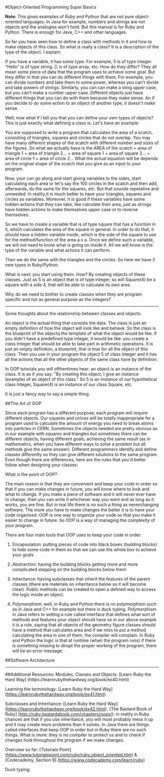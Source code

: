 #Object-Oriented Programming Super Basics

**Note**: This gives examples of Ruby and Python that are not pure object-oriented languages. In Java for example, numbers and strings are not objects and the analogies won't hold. But this manual is for Ruby and Python. There is enough for Java, C++ and other languages.

So far you have seen how to define a class with methods in it and how to make objects of this class. So what is really a class? It is a description of the type of the object. I explain: 

If you have a variable, it has some type. For example, 5 is of type integer. "Hello" is of type string. [] is of type array, etc. How do they differ? They all mean some piece of data that the program uses to achieve some goal. But they differ in that you can do different things with them. For example, you can divide numbers and take them to some power, whereas you can't divide and take powers of strings. Similarly, you can can make a sting upper case, but you can't make a number upper case. Different objects just have different things that you can do with them because they make sense. An if you decide to do some action to an object of another type, it doesn't make sense. 

Well, now what if I tell you that you can define your own types of objects? This is just exactly what defining a class is. Let's have an example: 

You are supposed to write a program that calculates the area of a scatch, consisting of triangles, squares and circles that do not overlap. You may have many different shapes of the scatch with different number and sizes of the figures. So what we actually have is the AREA of the scatch = area of triangle 1 + area of triangle 2... + area of square 1 + area of square 2... + area of circle 1 + area of circle 2... What the actual equation will be depends on the original shape of the scatch that you give as an input to your program. 

Now, your can go along and start giving variables to the sides, start calculating each area or let's say the 100 circles in the scatch and then add, afterwards, do the same for the squares, etc. But that sounds repetative and unneeded. In reality,it is much better to have your triangles, squares and circles as variables. Moreover, it is good if these variables have some hidden actions that they can take, like calculate their area, just as strings have hidden actions to make themselves upper case or to reverse themselves. 

So we have to create a variable that is of type square that has a function in it, which calculates the area of the square in general. In order to do that, it should have a hidden variable inside, which is the side of the square to use for the method/function of the area a x a. Once we define such a variable, we will not need to know what is going on inside it. All we will know is the type of the variable and what actions it can perform. 

Then we do the same with the triangles and the circles. So here we have 3 new types in Ruby/Python. 

What is next: you start using them. How? By creating objects of these classes. Just as 5 is an object that is of type integer, so will Square(4) be a square with a side 4, that will be able to calculate its own area. 

Why do we need to bother to create classes when they are program specific and not as general purpose as the integers? 

<hr>
Some thoughts about the relationship between classes and objects: 

An object is the actual thing that consists the data. The class is just an empty definition of how the object will look like and behave. So the class is the blueprint of the objectq the template of what the object would be like. If you didn't have a predefined type integer, it would be like: you create a class Integer that should be able to take part in arithmetic operations. It is just an empty definition, a blueprint, that is true for all the object of this class. Then you use in your program the object 5 of class Integer and it has all the actions that all the other pbjects of the same class have by definition. 

In OOP tutorials you will ofthentimes hear: an object is an instance of the class. It is as if you say: "By creating this object, I give an instance (example) of an object of this class." So 5 is an instance of our hypothetical class Integer, Square(4) is an instance of our class Square, etc. 

It is just a fancy way to say a simple thing. 

##The Art of OOP

Since each program has a different purpose, each program will require different objects. Our squares and cirlces will be totally inappropriate for a program used to calculate the amount of energy you need to break atoms into particles in CERN. Sometimes the objects needed are pretty obvious as in our example with squares and triangles but sometimes there can be different objects, having different goals, achieving the same result (as in mathematics, when you have different ways to solve a problem but all methods give the same answer). Different programmers identify and define classes differently so they can give different solutions to the same program. Even though there are differences, here are the rules that you'd better follow when designing your classes: 

What is the point of OOP?

The main reason is that they are convenient and keep your code in order so that if you can make changes in future, you will know where to look and what to change. If you make a piece of software and it will never ever have to change, then you can write it whichever way you want and as long as it works, you are fine. But in real life there is no such a thing as neverchanging software. The more you have to make changes the better it is to have your code organised. OOP is one way to organize your code so that you make it easier to change in future. So OOP is a way of managing the complexity of your program.

There are four main tools that OOP uses to keep your code in order: 

1. Encapsulation: putting pieces of code into black boxes (building blocks) to hide some code in them so that we can use the whole box to achieve your goals

2. Abstraction: having the building blocks getting more and more complicated stepping on the building blocks below them

3. Inheritance: having subclasses that inherit the features of the parent classes (there are materials on inheritance below so it will become clear). Public methods can be created to open a defined way to access the logic inside an object. 

4. Polymorphism: well, in Ruby and Python there is no polymorphism such as in Java and C++ for example but there is duck typing. Polymorphism in Java refers to setting a rule called interface that defines what sort of methods and features your object should have so in our above example it is a rule, saying that all objects of the geometry figure classes should have a method that calculates area and if we miss to put a method calculating the area in one of them, the compiler will complain. In Ruby and Python the logic is that at runtime (when the program runs) if there is something missing to dirupt the proper working of the program, there will be an error message. 

##Software Architecture

<hr>
##Additional Resources: 
Modules, Classes and Objects: [Learn Ruby the Hard Way] (https://learnrubythehardway.org/book/ex40.html)

Learning the terminology: [Learn Ruby the Hard Way] (https://learnrubythehardway.org/book/ex41.html)

Subclasses and Inheritance: [Learn Ruby the Hard Way] (https://learnrubythehardway.org/book/ex42.html), {The Bastard Book of Ruby] (http://ruby.bastardsbook.com/chapters/oops/): in reality in Ruby chances are that if you use inheritance, you will most probably mess it up and it may create more problems than it solves. In Java there are things called interfaces that keep OOP in order but in Ruby there are no such things. What is more: they is no compiler to protect us and to check if changes hold throughout the program if we make changes. 

Overview so far: [Tutorials Point] (https://www.tutorialspoint.com/ruby/ruby_object_oriented.htm) & [Codecademy, Section 9] (https://www.codecademy.com/learn/ruby)

Duck typing: 
